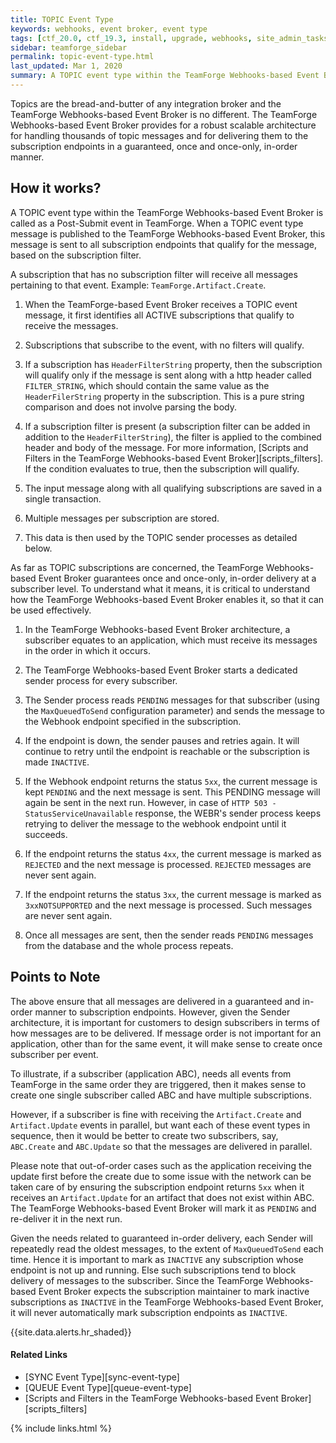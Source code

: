 ```yaml
---
title: TOPIC Event Type
keywords: webhooks, event broker, event type
tags: [ctf_20.0, ctf_19.3, install, upgrade, webhooks, site_admin_tasks, integration, event_broker, webr]
sidebar: teamforge_sidebar
permalink: topic-event-type.html
last_updated: Mar 1, 2020  
summary: A TOPIC event type within the TeamForge Webhooks-based Event Broker is called as a Post-Submit event in TeamForge. The message of this event type is delivered to all the subscription endpoints.
---
```


Topics are the bread-and-butter of any integration broker and the TeamForge Webhooks-based Event Broker is no different. The TeamForge Webhooks-based Event Broker provides for a robust scalable architecture for handling thousands of topic messages and for delivering them to the subscription endpoints in a guaranteed, once and once-only, in-order manner.

## How it works?

A TOPIC event type within the TeamForge Webhooks-based Event Broker is called as a Post-Submit event in TeamForge. When a TOPIC event type message is published to the TeamForge Webhooks-based Event Broker, this message is sent to all subscription endpoints that qualify for the message, based on the subscription filter. 

A subscription that has no subscription filter will receive all messages pertaining to that event. Example: `TeamForge.Artifact.Create`.

1. When the TeamForge-based Event Broker receives a TOPIC event message, it first identifies all ACTIVE subscriptions that qualify to receive the messages.

2. Subscriptions that subscribe to the event, with no filters will qualify.

3. If a subscription has `HeaderFilterString` property, then the subscription will qualify only if the message is sent along with a http header called `FILTER_STRING`, which should contain the same value as the `HeaderFilerString` property in the subscription. This is a pure string comparison and does not involve parsing the body.

4. If a subscription filter is present (a subscription filter can be added in addition to the `HeaderFilterString`), the filter is applied to the combined header and body of the message. For more information, [Scripts and Filters in the TeamForge Webhooks-based Event Broker][scripts_filters]. If the condition evaluates to true, then the subscription will qualify. 

5. The input message along with all qualifying subscriptions are saved in a single transaction.

6. Multiple messages per subscription are stored.

7. This data is then used by the TOPIC sender processes as detailed below.

As far as TOPIC subscriptions are concerned, the TeamForge Webhooks-based Event Broker guarantees once and once-only, in-order delivery at a subscriber level. To understand what it means, it is critical to understand how the TeamForge Webhooks-based Event Broker enables it, so that it can be used effectively.

1. In the TeamForge Webhooks-based Event Broker architecture, a subscriber equates to an application, which must receive its messages in the order in which it occurs.

2. The TeamForge Webhooks-based Event Broker starts a dedicated sender process for every subscriber.

3. The Sender process reads `PENDING` messages for that subscriber (using the `MaxQueuedToSend` configuration parameter) and sends the message to the Webhook endpoint specified in the subscription.

4. If the endpoint is down, the sender pauses and retries again. It will continue to retry until the endpoint is reachable or the subscription is made `INACTIVE`.
<!-- Artifact artf395884 : [webR] Expect unlimited retries for HTTP status code 503 - StatusServiceUnavailable -->
5. If the Webhook endpoint returns the status `5xx`, the current message is kept `PENDING` and the next message is sent. This PENDING message will again be sent in the next run. However, in case of `HTTP 503 - StatusServiceUnavailable` response, the WEBR's sender process keeps retrying to deliver the message to the webhook endpoint until it succeeds.

6. If the endpoint returns the status `4xx`, the current message is marked as `REJECTED` and the next message is processed. `REJECTED` messages are never sent again.

7. If the endpoint returns the status `3xx`, the current message is marked as `3xxNOTSUPPORTED` and the next message is processed. Such messages are never sent again.

8. Once all messages are sent, then the sender reads `PENDING` messages from the database and the whole process repeats.


## Points to Note

The above ensure that all messages are delivered in a guaranteed and in-order manner to subscription endpoints. However, given the Sender architecture, it is important for customers to design subscribers in terms of how messages are to be delivered. If message order is not important for an application, other than for the same event, it will make sense to create once subscriber per event.

To illustrate, if a subscriber (application ABC), needs all events from TeamForge in the same order they are triggered, then it makes sense to create one single subscriber called ABC and have multiple subscriptions.

However, if a subscriber is fine with receiving the `Artifact.Create` and `Artifact.Update` events in parallel, but want each of these event types in sequence, then it would be better to create two subscribers, say, `ABC.Create` and `ABC.Update` so that the messages are delivered in parallel. 

Please note that out-of-order cases such as the application receiving the update first before the create due to some issue with the network can be taken care of by ensuring the subscription endpoint returns `5xx` when it receives an `Artifact.Update` for an artifact that does not exist within ABC. The TeamForge Webhooks-based Event Broker will mark it as `PENDING` and re-deliver it in the next run.

Given the needs related to guaranteed in-order delivery, each Sender will repeatedly read the oldest messages, to the extent of `MaxQueuedToSend` each time. Hence it is important to mark as `INACTIVE` any subscription whose endpoint is not up and running. Else such subscriptions tend to block delivery of messages to the subscriber. Since the TeamForge Webhooks-based Event Broker expects the subscription maintainer to mark inactive subscriptions as `INACTIVE` in the TeamForge Webhooks-based Event Broker, it will never automatically mark subscription endpoints as `INACTIVE`.



{{site.data.alerts.hr_shaded}}
#### Related Links

* [SYNC Event Type][sync-event-type]
* [QUEUE Event Type][queue-event-type]
* [Scripts and Filters in the TeamForge Webhooks-based Event Broker][scripts_filters]


{% include links.html %}
